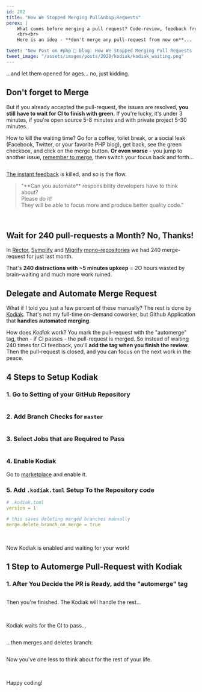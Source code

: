 ```yaml
---
id: 282
title: "How We Stopped Merging Pull&nbsp;Requests"
perex: |
    What comes before merging a pull request? Code-review, feedback from developers, and fixes to make the reviewer happy. After that, we only need the tests, coding standard, PHPStan, and Rector to pass in the CI.
    <br><br>
    Here is an idea - **don't merge any pull-request from now on**...

tweet: "New Post on #php 🐘 blog: How We Stopped Merging Pull Requests    #cireview #kodiak"
tweet_image: "/assets/images/posts/2020/kodiak/kodiak_waiting.png"
---
```


...and let them opened for ages... no, just kidding.

## Don't forget to Merge

But if you already accepted the pull-request, the issues are resolved, **you still have to wait for CI to finish with green**. If you're lucky, it's under 3 minutes, if you're open source 5-8 minutes and with private project 5-30 minutes.

How to kill the waiting time? Go for a coffee, toilet break, or a social leak (Facebook, Twitter, or your favorite PHP blog), get back, see the green checkbox, and click on the merge button. **Or even worse** - you jump to another issue, [remember to merge](/blog/2018/08/27/why-and-how-to-avoid-the-memory-lock/), then switch your focus back and forth...

<img src="/assets/images/posts/2020/kodiak/kodiak_focus.png" alt="" class="img-thumbnail mt-5">

[The instant feedback](/blog/2020/01/13/why-is-first-instant-feedback-crucial-to-developers/) is killed, and so is the flow.


<blockquote class="blockquote text-center mt-5 mb-5" markdown="1">
"**Can you automate** responsibility developers have to think about?
<br>
Please do it!
<br>
They will be able to focus more and produce better quality code."
</blockquote>

<br>

## Wait for 240 pull-requests a Month? No, Thanks!

In [Rector](https://github.com/rectorphp/rector/pulse/monthly), [Symplify](https://github.com/symplify/symplify/pulse/monthly) and [Migrify](https://github.com/migrify/migrify/pulse/monthly) [mono-repositories](/clusters/#monorepo-from-zero-to-hero) we had 240 merge-request for just last month.

That's **240 distractions with ~5 minutes upkeep** = 2O hours wasted by brain-waiting and much more work ruined.


## Delegate and Automate Merge Request

What if I told you just a few percent of these manually? The rest is done by [Kodiak](https://github.com/marketplace/kodiakhq). That's not my full-time on-demand coworker, but Github Application that **handles automated merging**.

How does *Kodiak* work? You mark the pull-request with the "automerge" tag, then - if CI passes - the pull-request is merged. So instead of waiting 240 times for CI feedback, you'll **add the tag when you finish the review**. Then the pull-request is closed, and you can focus on the next work in the peace.

## 4 Steps to Setup Kodiak

### 1. Go to Setting of your GitHub Repository

<img src="/assets/images/posts/2020/kodiak/kodiak_branches_1.png" alt="" class="img-thumbnail mt-3">

### 2. Add Branch Checks for `master`

<img src="/assets/images/posts/2020/kodiak/kodiak_branches_2.png" alt="" class="img-thumbnail mt-3">

### 3. Select Jobs that are Required to Pass

<img src="/assets/images/posts/2020/kodiak/kodiak_require.png" alt="" class="img-thumbnail mt-3">

### 4. Enable Kodiak

Go to <a href="https://github.com/marketplace/kodiakhq">marketplace</a> and enable it.

### 5. Add `.kodiak.toml` Setup To the Repository code

```yaml
# .kodiak.toml
version = 1

# this saves deleting merged branches manually
merge.delete_branch_on_merge = true
```

<br>

Now Kodiak is enabled and waiting for your work!

## 1 Step to Automerge Pull-Request with Kodiak

### 1. After You Decide the PR is Ready, add the "automerge" tag

<img src="/assets/images/posts/2020/kodiak/koidak_tag.png" alt="" class="img-thumbnail mt-3">

Then you're finished. The Kodiak will handle the rest...

<br>

Kodiak waits for the CI to pass...

<img src="/assets/images/posts/2020/kodiak/kodiak_waiting.png" alt="" class="img-thumbnail mt-3">

...then merges and deletes branch:

<img src="/assets/images/posts/2020/kodiak/kodiak_merge.png" alt="" class="img-thumbnail mt-3">

<br>

Now you've one less to think about for the rest of your life.

<br>

Happy coding!
